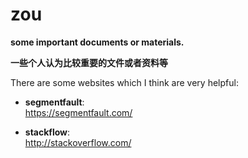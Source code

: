 # zou

**some important documents or materials.**

**一些个人认为比较重要的文件或者资料等**      

There are some websites which I think are very helpful:  
   
* **segmentfault**:     
https://segmentfault.com/     
  
* **stackflow**:        
http://stackoverflow.com/


